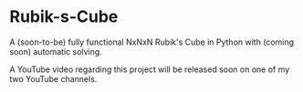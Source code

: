 # Rubik-s-Cube
A (soon-to-be) fully functional NxNxN Rubik's Cube in Python with (coming soon) automatic solving.

A YouTube video regarding this project will be released soon on one of my two YouTube channels.

